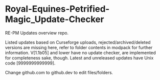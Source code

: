 # Royal-Equines-Petrified-Magic_Update-Checker
RE-PM Updates overview repo. 


Listed updates based on Curseforge uploads, rejected/archived/deleted versions are missing here, refer to folder contents in modpack for further information. 
V[1.1b05] and lower have no update checker, are implemented for completeness sake, though. 
Latest and unreleased updates have Unix code [9999999999999].

Change github.com to github.dev to edit files/folders. 
